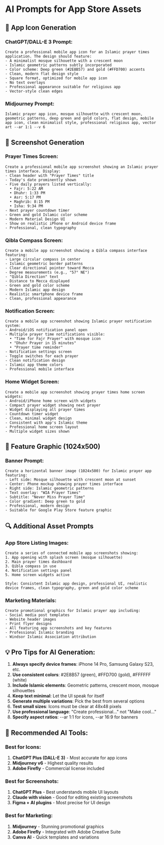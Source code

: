 # AI Prompts for App Store Assets

## 🎨 App Icon Generation

### ChatGPT/DALL-E 3 Prompt:
```
Create a professional mobile app icon for an Islamic prayer times application. The design should feature:
- A minimalist mosque silhouette with a crescent moon
- Islamic geometric patterns subtly incorporated
- Color scheme: Deep green (#2E8B57) and gold (#FFD700) accents
- Clean, modern flat design style
- Square format, optimized for mobile app icon
- No text overlays
- Professional appearance suitable for religious app
- Vector-style clean edges
```

### Midjourney Prompt:
```
Islamic prayer app icon, mosque silhouette with crescent moon, geometric patterns, deep green and gold colors, flat design, mobile app icon, clean minimalist style, professional religious app, vector art --ar 1:1 --v 6
```

## 📱 Screenshot Generation

### Prayer Times Screen:
```
Create a professional mobile app screenshot showing an Islamic prayer times interface. Display:
- Clean header with "Prayer Times" title
- Today's date prominently shown
- Five daily prayers listed vertically:
  • Fajr: 5:22 AM
  • Dhuhr: 1:33 PM  
  • Asr: 5:17 PM
  • Maghrib: 8:15 PM
  • Isha: 9:34 PM
- Next prayer countdown timer
- Green and gold Islamic color scheme
- Modern Material Design UI
- Show on realistic iPhone or Android device frame
- Professional, clean typography
```

### Qibla Compass Screen:
```
Create a mobile app screenshot showing a Qibla compass interface featuring:
- Large circular compass in center
- Islamic geometric border patterns
- Clear directional pointer toward Mecca
- Degree measurements (e.g., "57° NE")
- "Qibla Direction" text
- Distance to Mecca displayed
- Green and gold color scheme
- Modern Islamic app design
- Realistic smartphone device frame
- Clean, professional appearance
```

### Notification Screen:
```
Create a mobile app screenshot showing Islamic prayer notification system:
- Android/iOS notification panel open
- Multiple prayer time notifications visible:
  • "Time for Fajr Prayer" with mosque icon
  • "Dhuhr Prayer in 15 minutes"
  • "Prayer time reminder"
- Notification settings screen
- Toggle switches for each prayer
- Clean notification design
- Islamic app theme colors
- Professional mobile interface
```

### Home Widget Screen:
```
Create a mobile app screenshot showing prayer times home screen widgets:
- Android/iPhone home screen with widgets
- Compact prayer widget showing next prayer
- Widget displaying all prayer times
- Countdown timer widget
- Clean, minimal widget design
- Consistent with app's Islamic theme
- Professional home screen layout
- Multiple widget sizes shown
```

## 🎯 Feature Graphic (1024x500)

### Banner Prompt:
```
Create a horizontal banner image (1024x500) for Islamic prayer app featuring:
- Left side: Mosque silhouette with crescent moon at sunset
- Center: Phone mockup showing prayer times interface
- Right side: Islamic geometric patterns
- Text overlay: "WIA Prayer Times"
- Subtitle: "Never Miss Prayer Time"
- Color gradient: Deep green to gold
- Professional, modern design
- Suitable for Google Play Store feature graphic
```

## 🔍 Additional Asset Prompts

### App Store Listing Images:
```
Create a series of connected mobile app screenshots showing:
1. App opening with splash screen (mosque silhouette)
2. Main prayer times dashboard
3. Qibla compass in use
4. Notification settings panel
5. Home screen widgets active

Style: Consistent Islamic app design, professional UI, realistic device frames, clean typography, green and gold color scheme
```

### Marketing Materials:
```
Create promotional graphics for Islamic prayer app including:
- Social media post templates
- Website header images  
- Print flyer designs
- All featuring app screenshots and key features
- Professional Islamic branding
- Windsor Islamic Association attribution
```

## 💡 Pro Tips for AI Generation:

1. **Always specify device frames**: iPhone 14 Pro, Samsung Galaxy S23, etc.
2. **Use consistent colors**: #2E8B57 (green), #FFD700 (gold), #FFFFFF (white)
3. **Include Islamic elements**: Geometric patterns, crescent moon, mosque silhouettes
4. **Keep text minimal**: Let the UI speak for itself
5. **Generate multiple variations**: Pick the best from several options
6. **Test small sizes**: Icons must be clear at 48x48 pixels
7. **Use professional language**: "Create professional..." not "Make cool..."
8. **Specify aspect ratios**: --ar 1:1 for icons, --ar 16:9 for banners

## 🎨 Recommended AI Tools:

### Best for Icons:
1. **ChatGPT Plus (DALL-E 3)** - Most accurate for app icons
2. **Midjourney v6** - Highest quality results
3. **Adobe Firefly** - Commercial license included

### Best for Screenshots:
1. **ChatGPT Plus** - Best understands mobile UI layouts
2. **Claude with vision** - Good for editing existing screenshots
3. **Figma + AI plugins** - Most precise for UI design

### Best for Marketing:
1. **Midjourney** - Stunning promotional graphics
2. **Adobe Firefly** - Integrated with Adobe Creative Suite
3. **Canva AI** - Quick templates and variations
